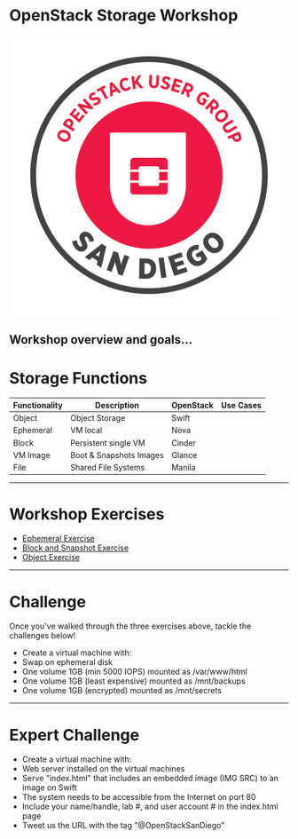 # OpenStack Storage Workshop
![Logo](https://github.com/OpenStackSanDiego/CloudStorageWorkshop/blob/master/heroimage.jpeg?raw=true)


Workshop overview and goals...
---
# Storage Functions

| Functionality  | Description              | OpenStack | Use Cases                                    |
| -------------- | -------------------------| ----------|--------------------------------------------- |
| Object         | Object Storage           | Swift     | |
| Ephemeral      | VM local                 | Nova      | |
| Block          | Persistent single VM     | Cinder    | |
| VM Image       | Boot & Snapshots Images  | Glance    | |
| File           | Shared File Systems      | Manila    | |


---
# Workshop Exercises

* <A HREF="EphemeralStorage.md">Ephemeral Exercise</A> 
* <A HREF="BlockStorage.md">Block and Snapshot Exercise</A>  
* <A HREF="ObjectStorage.md">Object Exercise</A>

---
# Challenge

Once you've walked through the three exercises above, tackle the challenges below!

* Create a virtual machine with:
* Swap on ephemeral disk
* One volume 1GB (min 5000 IOPS) mounted as /var/www/html
* One volume 1GB (least expensive) mounted as /mnt/backups
* One volume 1GB (encrypted) mounted as /mnt/secrets

---
# Expert Challenge

* Create a virtual machine with:
* Web server installed on the virtual machines
* Serve "index.html" that includes an embedded image (IMG SRC) to an image on Swift
* The system needs to be accessible from the Internet on port 80
* Include your name/handle, lab #, and user account # in the index.html page
* Tweet us the URL with the tag "@OpenStackSanDiego"


